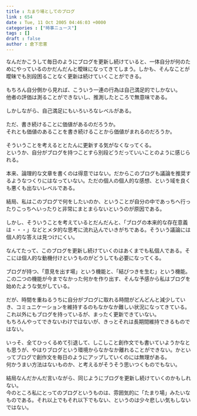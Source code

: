 ```yaml
---
title : たまり場としてのブログ
link : 654
date : Tue, 11 Oct 2005 04:46:03 +0000
categories : ["時事ニュース"]
tags : []
draft : false
author : 倉下忠憲
---
```


なんだかこうして毎日のようにブログを更新し続けていると、一体自分が何のためにやっているのかだんだんと曖昧になってきてしまう。しかも、そんなことが曖昧でも別段困ることなく更新は続けていくことができる。<BR><BR>もちろん自分側から見れば、こういう一連の行為は自己満足的でしかない。<BR>他者の評価は測ることができないし、推測したところで無意味である。<BR><BR>しかしながら、自己満足にもいろいろなレベルがある。<BR><BR>ただ、書き続けることに価値があるのだろうか。<BR>それとも価値のあることを書き続けることから価値がまれるのだろうか。<BR><BR>そういうことを考えるととたんに更新する気がなくなってくる。<BR>というか、自分がブログを持つことすら別段どうだっていいことのように感じられる。<BR><BR>本来、論理的な文章を書くのは得意ではない。だからこのブログも議論を推奨するようなつくりにはなっていない。ただの個人の個人的な感想、という域を良くも悪くも出ないレベルである。<BR><BR>結局、私はこのブログで何をしたいのか、ということが自分の中であっちへ行ったりこっちへいったりと非常にまとまらないというのが原因である。<BR><BR>しかし、そういうことを考えているとだんだんと、「ブログの本来的な存在意義は・・・」などとメタ的な思考に流れ込んでいきがちである。そういう議論には個人的な答えは見つけにくい。<BR><BR>なんてたって、このブログを更新し続けていくのはあくまでも私個人である。そこには個人的な動機付けというものがどうしても必要になってくる。<BR><BR>ブログが持つ、「意見を出す場」という機能と、「結びつきを生む」という機能。<BR>この二つの機能が今までなかった何かを作り出す、そんな予感から私はブログを始めたような気がしている。<BR><BR>だが、時間を重ねるうちに自分がブログに取れる時間がどんどんと減少していき、コミュニケーションを維持するのもなかなか難しい状況になってきている。<BR>これ以外にもブログを持っているが、まったく更新できていない。<BR>もちろんやってできないわけではないが、きっとそれは長期間維持できるものではない。<BR><BR>いっそ、全てひっくるめて引退して、しこしこと創作文でも書いていようかなとも思うが、やはりブログという環境からなかなか離れることができない。かといってブログで創作文を毎日のようにアップしていくのには無理がある。<BR>何かうまい方法はないものか、と考えるがそうそう思いつくものでもない。<BR><BR>結局なんだかんだ言いながら、同じようにブログを更新し続けていくのかもしれない。<BR>今のところ私にとってのブログというものは、雰囲気的に「たまり場」みたいなものである。それ以上でもそれ以下でもない、というのは少々悲しい気もしないではない。<br><br>

